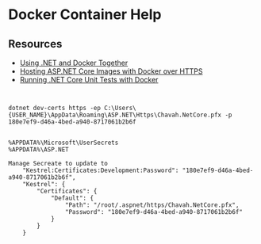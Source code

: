 ﻿# Docker Container Help

## Resources
- [Using .NET and Docker Together](https://blogs.msdn.microsoft.com/dotnet/2018/06/13/using-net-and-docker-together-dockercon-2018-update/?mkt_tok=eyJpIjoiTnpGa1lqVTNZMkl3TlRWaCIsInQiOiJsaEpab3VUdVBMMVNWVkxNb3VRSVl5SFpmT3hlS3cwaWFmQ3p2c1FCODBoMVwvdkhoTkNsV1B1UVVaazI2VzhLbzNKYjdJdkNpMWphMThLbVlLWTlXKzl3VFVUck9LOVwvWlJMSTJjZEhUMCtuRm1mekVxdERidFdpd3Y4T0hMMVlQIn0%3D)
- [Hosting ASP.NET Core Images with Docker over HTTPS](https://github.com/dotnet/dotnet-docker/blob/master/samples/aspnetapp/aspnetcore-docker-https.md)
- [Running .NET Core Unit Tests with Docker](https://github.com/dotnet/dotnet-docker/blob/master/samples/dotnetapp/dotnet-docker-unit-testing.md)

```


dotnet dev-certs https -ep C:\Users\{USER_NAME}\AppData\Roaming\ASP.NET\Https\Chavah.NetCore.pfx -p 180e7ef9-d46a-4bed-a940-8717061b2b6f


%APPDATA%\Microsoft\UserSecrets
%APPDATA%\ASP.NET

Manage Secreate to update to
    "Kestrel:Certificates:Development:Password": "180e7ef9-d46a-4bed-a940-8717061b2b6f",
    "Kestrel": {
        "Certificates": {
            "Default": {
                "Path": "/root/.aspnet/https/Chavah.NetCore.pfx",
                "Password": "180e7ef9-d46a-4bed-a940-8717061b2b6f"
            }
        }
    }
```